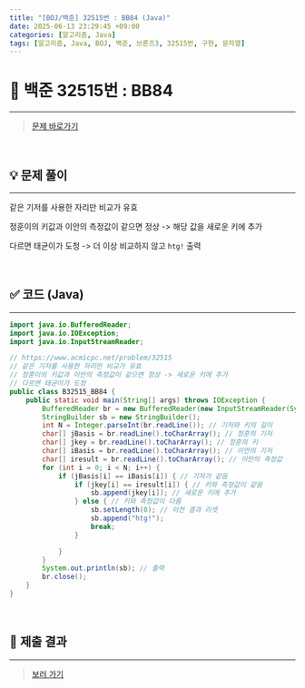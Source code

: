 ```yaml
---
title: "[BOJ/백준] 32515번 : BB84 (Java)"
date: 2025-06-13 23:29:45 +09:00
categories: [알고리즘, Java]
tags: [알고리즘, Java, BOJ, 백준, 브론즈3, 32515번, 구현, 문자열]
---
```


<!-- ========================================================================== -->

# 📘 백준 32515번 : BB84

---

> [문제 바로가기](https://www.acmicpc.net/problem/32515)

<br>

<!-- ========================================================================== -->

## 💡 문제 풀이

---

같은 기저를 사용한 자리만 비교가 유효

정훈이의 키값과 이안의 측정값이 같으면 정상 -> 해당 값을 새로운 키에 추가

다르면 태균이가 도청 -> 더 이상 비교하지 않고 `htg!` 출력

<br>

<!-- ========================================================================== -->

## ✅ 코드 (Java)

---

```java
import java.io.BufferedReader;
import java.io.IOException;
import java.io.InputStreamReader;

// https://www.acmicpc.net/problem/32515
// 같은 기저를 사용한 자리만 비교가 유효
// 정훈이의 키값과 이안의 측정값이 같으면 정상 -> 새로운 키에 추가
// 다르면 태균이가 도청
public class B32515_BB84 {
	public static void main(String[] args) throws IOException {
		BufferedReader br = new BufferedReader(new InputStreamReader(System.in));
		StringBuilder sb = new StringBuilder();
		int N = Integer.parseInt(br.readLine()); // 기저와 키의 길이
		char[] jBasis = br.readLine().toCharArray(); // 정훈의 기저
		char[] jkey = br.readLine().toCharArray(); // 정훈의 키
		char[] iBasis = br.readLine().toCharArray(); // 이안의 기저
		char[] iresult = br.readLine().toCharArray(); // 이안의 측정값
		for (int i = 0; i < N; i++) {
			if (jBasis[i] == iBasis[i]) { // 기저가 같음
				if (jkey[i] == iresult[i]) { // 키와 측정값이 같음
					sb.append(jkey[i]); // 새로운 키에 추가
				} else { // 키와 측정값이 다름
					sb.setLength(0); // 이전 결과 리셋
					sb.append("htg!");
					break;
				}

			}
		}
		System.out.println(sb); // 출력
		br.close();
	}
}
```

<br>

<!-- ========================================================================== -->

## 💾 제출 결과

---

> [보러 가기](https://www.acmicpc.net/status?from_mine=1&problem_id=32515&user_id=juyn2000)

<br>

<!-- ========================================================================== -->

<!-- ## 🧩 새롭게 알게 된 점

---



<br> -->

<!-- ========================================================================== -->

<!--

## 🔗 참고한 자료

---

- []()

- []()

<br>
-->
